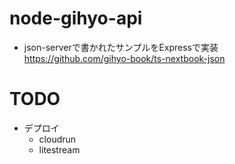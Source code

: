 # node-gihyo-api

- json-serverで書かれたサンプルをExpressで実装  
  https://github.com/gihyo-book/ts-nextbook-json

# TODO

- デプロイ
  - cloudrun
  - litestream
